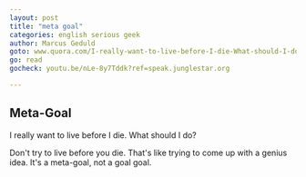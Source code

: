 ```yaml
---
layout: post
title: "meta goal"
categories: english serious geek
author: Marcus Geduld
goto: www.quora.com/I-really-want-to-live-before-I-die-What-should-I-do?ref=speak.junglestar.org
go: read
gocheck: youtu.be/nLe-8y7Tddk?ref=speak.junglestar.org

---
```

## Meta-Goal

I really want to live before I die. What should I do?

Don't try to live before you die. That's like trying to come up with a genius idea. It's a meta-goal, not a goal goal.
